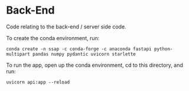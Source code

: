 # Back-End
Code relating to the back-end / server side code.

To create the conda environment, run:

```
conda create -n ssap -c conda-forge -c anaconda fastapi python-multipart pandas numpy pydantic uvicorn starlette
```

To run the app, open up the conda environment, cd to this directory, and run:
```
uvicorn api:app --reload
```

